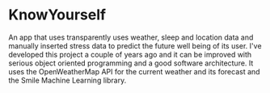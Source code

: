 # KnowYourself
An app that uses transparently uses weather, sleep and location data and manually inserted stress data to predict the future well being of its user. I've developed this project a couple of years ago and it can be improved with serious object oriented programming and a good software architecture. It uses the OpenWeatherMap API for the current weather and its forecast and the Smile Machine Learning library.
